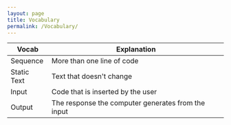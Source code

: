 ```yaml
---
layout: page
title: Vocabulary
permalink: /Vocabulary/
---
```


| Vocab     | Explanation |
| ---------- | ---------- |
| Sequence  | More than one line of code |
| Static Text | Text that doesn't change |
| Input | Code that is inserted by the user |
| Output | The response the computer generates from the input |